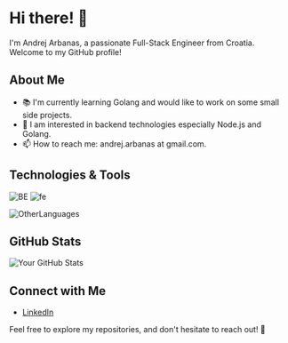 # Hi there! 👋

I'm Andrej Arbanas, a passionate Full-Stack Engineer from Croatia. Welcome to my GitHub profile!

## About Me

- 📚 I'm currently learning Golang and would like to work on some small side projects.
- 💬 I am interested in backend technologies especially Node.js and Golang.
- 📫 How to reach me: andrej.arbanas at gmail.com.

## Technologies & Tools

![BE](https://skillicons.dev/icons?i=js,ts,nodejs,nestjs,express,jest)
![fe](https://skillicons.dev/icons?i=angular,react,next,electron,html,css)

![OtherLanguages](https://skillicons.dev/icons?i=go,mongo,mysql,postgres,aws,graphql,postman,prisma,terraform,tailwind,solidity,sass)


## GitHub Stats

![Your GitHub Stats](https://github-readme-stats.vercel.app/api?username=aarbanas&show_icons=true&count_private=true&hide=contribs,prs)

## Connect with Me

- [LinkedIn](https://www.linkedin.com/in/andrej-arbanas-50470590/)

Feel free to explore my repositories, and don't hesitate to reach out! 🚀

